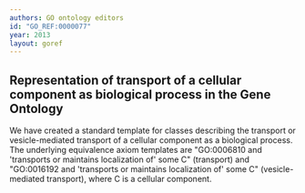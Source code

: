 ```yaml
---
authors: GO ontology editors
id: "GO_REF:0000077"
year: 2013
layout: goref
---
```


## Representation of transport of a cellular component as biological process in the Gene Ontology

We have created a standard template for classes describing the transport or vesicle-mediated transport of a cellular component as a biological process. The underlying equivalence axiom templates are "GO:0006810 and 'transports or maintains localization of' some C" (transport) and "GO:0016192 and 'transports or maintains localization of' some C" (vesicle-mediated transport), where C is a cellular component.
